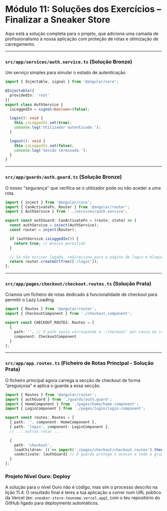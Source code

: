 # Módulo 11: Soluções dos Exercícios – Finalizar a Sneaker Store

Aqui está a solução completa para o projeto, que adiciona uma camada de profissionalismo à nossa aplicação com proteção de rotas e otimização de carregamento.

---

### `src/app/services/auth.service.ts` (Solução Bronze)

Um serviço simples para simular o estado de autenticação.

```typescript
import { Injectable, signal } from '@angular/core';

@Injectable({
  providedIn: 'root'
})
export class AuthService {
  isLoggedIn = signal<boolean>(false);

  login(): void {
    this.isLoggedIn.set(true);
    console.log('Utilizador autenticado.');
  }

  logout(): void {
    this.isLoggedIn.set(false);
    console.log('Sessão terminada.');
  }
}
```

---

### `src/app/guards/auth.guard.ts` (Solução Bronze)

O nosso "segurança" que verifica se o utilizador pode ou não aceder a uma rota.

```typescript
import { inject } from '@angular/core';
import { CanActivateFn, Router } from '@angular/router';
import { AuthService } from '../services/auth.service';

export const authGuard: CanActivateFn = (route, state) => {
  const authService = inject(AuthService);
  const router = inject(Router);

  if (authService.isLoggedIn()) {
    return true; // Acesso permitido
  }

  // Se não estiver logado, redireciona para a página de login e bloqueia a navegação atual.
  return router.createUrlTree(['/login']);
};
```

---

### `src/app/pages/checkout/checkout.routes.ts` (Solução Prata)

Criamos um ficheiro de rotas dedicado à funcionalidade de checkout para permitir o Lazy Loading.

```typescript
import { Routes } from '@angular/router';
import { CheckoutComponent } from './checkout.component';

export const CHECKOUT_ROUTES: Routes = [
  {
    path: '', // O path vazio corresponde a '/checkout' por causa da rota pai
    component: CheckoutComponent
  }
];
```

---

### `src/app/app.routes.ts` (Ficheiro de Rotas Principal - Solução Prata)

O ficheiro principal agora carrega a secção de checkout de forma "preguiçosa" e aplica o guarda a essa secção.

```typescript
import { Routes } from '@angular/router';
import { authGuard } from './guards/auth.guard';
import { HomeComponent } from './pages/home/home.component';
import { LoginComponent } from './pages/login/login.component';

export const routes: Routes = [
  { path: '', component: HomeComponent },
  { path: 'login', component: LoginComponent },
  // ... outras rotas ...

  {
    path: 'checkout',
    loadChildren: () => import('./pages/checkout/checkout.routes').then(m => m.CHECKOUT_ROUTES),
    canActivate: [authGuard] // O guarda protege o acesso a todo o grupo de rotas
  }
];
```

### Projeto Nível Ouro: Deploy

A solução para o nível Ouro não é código, mas sim o processo descrito na lição 11.4. O resultado final é teres a tua aplicação a correr num URL público da Vercel (ex: `sneaker-store-teunome.vercel.app`), com o teu repositório do GitHub ligado para deployments automáticos.